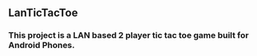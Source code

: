 ## LanTicTacToe
### This project is a LAN based 2 player tic tac toe game built for Android Phones.
